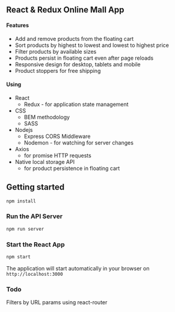 ## React & Redux Online Mall App

#### Features
- Add and remove products from the floating cart
- Sort products by highest to lowest and lowest to highest price
- Filter products by available sizes
- Products persist in floating cart even after page reloads
- Responsive design for desktop, tablets and mobile
- Product stoppers for free shipping

#### Using
- React
  * Redux - for application state management
- CSS
  * BEM methodology
  * SASS
- Nodejs
  * Express CORS Middleware
  * Nodemon - for watching for server changes
- Axios
  * for promise HTTP requests
- Native local storage API
  * for product persistence in floating cart


## Getting started
``` bash
npm install
```
### Run the API Server

``` bash
npm run server
```
### Start the React App

``` bash
npm start
```
The application will start automatically in your browser on `http://localhost:3000`

### Todo
Filters by URL params using react-router
